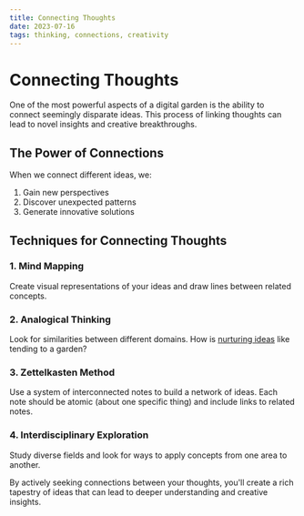 ```yaml
---
title: Connecting Thoughts
date: 2023-07-16
tags: thinking, connections, creativity
---
```


# Connecting Thoughts

One of the most powerful aspects of a digital garden is the ability to connect seemingly disparate ideas. This process of linking thoughts can lead to novel insights and creative breakthroughs.

## The Power of Connections

When we connect different ideas, we:
1. Gain new perspectives
2. Discover unexpected patterns
3. Generate innovative solutions

## Techniques for Connecting Thoughts

### 1. Mind Mapping

Create visual representations of your ideas and draw lines between related concepts.

### 2. Analogical Thinking

Look for similarities between different domains. How is [nurturing ideas](/notes/nurturing-ideas) like tending to a garden?

### 3. Zettelkasten Method

Use a system of interconnected notes to build a network of ideas. Each note should be atomic (about one specific thing) and include links to related notes.

### 4. Interdisciplinary Exploration

Study diverse fields and look for ways to apply concepts from one area to another.

By actively seeking connections between your thoughts, you'll create a rich tapestry of ideas that can lead to deeper understanding and creative insights.